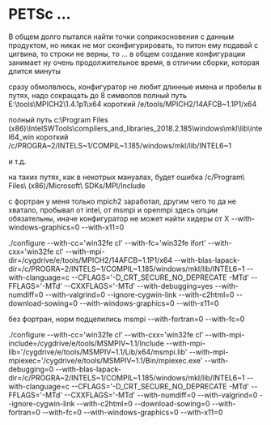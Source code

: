 # PETSc ... 

В общем долго пытался найти точки соприкосновения с данным продуктом, но никак не мог сконфигурировать, то питон ему подавай с цигвина, то строки не верны, то ... в общем создание конфигурации занимает ну очень продолжительное время, в отличии сборки, которая длится минуты

сразу обмолвлюсь, конфигуратор не любит длинные имена и пробелы в путях, надо сокращать до 8 символов
полный путь
E:\tools\MPICH2\1.4.1p1\x64
короткий
/e/tools/MPICH2/14AFCB~1.1P1/x64

полный путь
c:\Program Files (x86)\IntelSWTools\compilers_and_libraries_2018.2.185\windows\mkl\lib\intel64_win
короткий
/c/PROGRA~2/INTELS~1/COMPIL~1.185/windows/mkl/lib/INTEL6~1

и т.д.

на таких путях, как в некотрых мануалах, будет ошибка
/c/Program\ Files\ \(x86\)/Microsoft\ SDKs/MPI/Include

с фортран у меня только mpich2 заработал, другим чего то да не хватало, пробывал от intel, от msmpi и openmpi
здесь опции обязательны, иначе конфигуратор не может найти хидеры от Х
--with-windows-graphics=0 --with-x11=0

./configure --with-cc='win32fe cl' --with-fc='win32fe ifort' --with-cxx='win32fe cl' --with-mpi-dir=/cygdrive/e/tools/MPICH2/14AFCB~1.1P1/x64 --with-blas-lapack-dir=/c/PROGRA~2/INTELS~1/COMPIL~1.185/windows/mkl/lib/INTEL6~1 --with-clanguage=c --CFLAGS='-D_CRT_SECURE_NO_DEPRECATE -MTd' --FFLAGS='-MTd' --CXXFLAGS='-MTd' --with-debugging=yes --with-numdiff=0 --with-valgrind=0 --ignore-cygwin-link --with-c2html=0 --download-sowing=0 --with-windows-graphics=0 --with-x11=0

без фортран, норм подцепились msmpi
--with-fortran=0 --with-fc=0

./configure --with-cc='win32fe cl' --with-cxx='win32fe cl' --with-mpi-include=/cygdrive/e/tools/MSMPIV~1.1/Include --with-mpi-lib='/cygdrive/e/tools/MSMPIV~1.1/Lib/x64/msmpi.lib' --with-mpi-mpiexec='/cygdrive/e/tools/MSMPIV~1.1/Bin/mpiexec.exe' --with-debugging=0 --with-blas-lapack-dir=/c/PROGRA~2/INTELS~1/COMPIL~1.185/windows/mkl/lib/INTEL6~1 --with-clanguage=c --CFLAGS='-D_CRT_SECURE_NO_DEPRECATE -MTd' --FFLAGS='-MTd' --CXXFLAGS='-MTd' --with-numdiff=0 --with-valgrind=0 --ignore-cygwin-link --with-c2html=0 --download-sowing=0 --with-fortran=0 --with-fc=0 --with-windows-graphics=0 --with-x11=0

